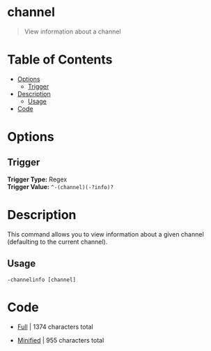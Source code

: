 # channel
> View information about a channel

# Table of Contents
* [Options](#Options)
	* [Trigger](##Trigger)
* [Description](#Description)
	* [Usage](##Usage)
* [Code](#Code)

# Options
## Trigger
**Trigger Type:** Regex<br>
**Trigger Value:** `^-(channel)(-?info)?`<br>


# Description
This command allows you to view information about a given channel (defaulting to the current channel).

## Usage
`-channelinfo [channel]`

# Code
* [Full](./channel/channel.cc.go) | 1374 characters total<br>

* [Minified](./channel.minified.go) | 955 characters total<br>